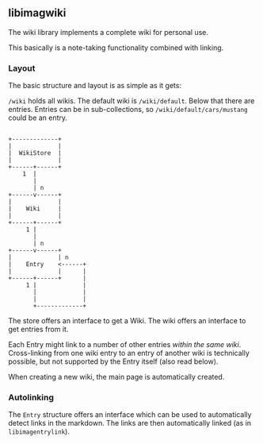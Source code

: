## libimagwiki

The wiki library implements a complete wiki for personal use.

This basically is a note-taking functionality combined with linking.

### Layout

The basic structure and layout is as simple as it gets:

`/wiki` holds all wikis. The default wiki is `/wiki/default`. Below that there
are entries. Entries can be in sub-collections, so
`/wiki/default/cars/mustang` could be an entry.


``` {.numberLines}

+-------------+
|             |
|  WikiStore  |
|             |
+------+------+
    1  |
       |
       | n
+------v------+
|             |
|    Wiki     |
|             |
+------+------+
     1 |
       |
       | n
+------v------+
|             | n
|    Entry    <------+
|             |      |
+------+------+      |
     1 |             |
       |             |
       |             |
       +-------------+
```

The store offers an interface to get a Wiki. The wiki offers an interface to get
entries from it.

Each Entry might link to a number of other entries _within the same wiki_.
Cross-linking from one wiki entry to an entry of another wiki is technically
possible, but not supported by the Entry itself (also read below).

When creating a new wiki, the main page is automatically created.

### Autolinking

The `Entry` structure offers an interface which can be used to automatically
detect links in the markdown.
The links are then automatically linked (as in `libimagentrylink`).

